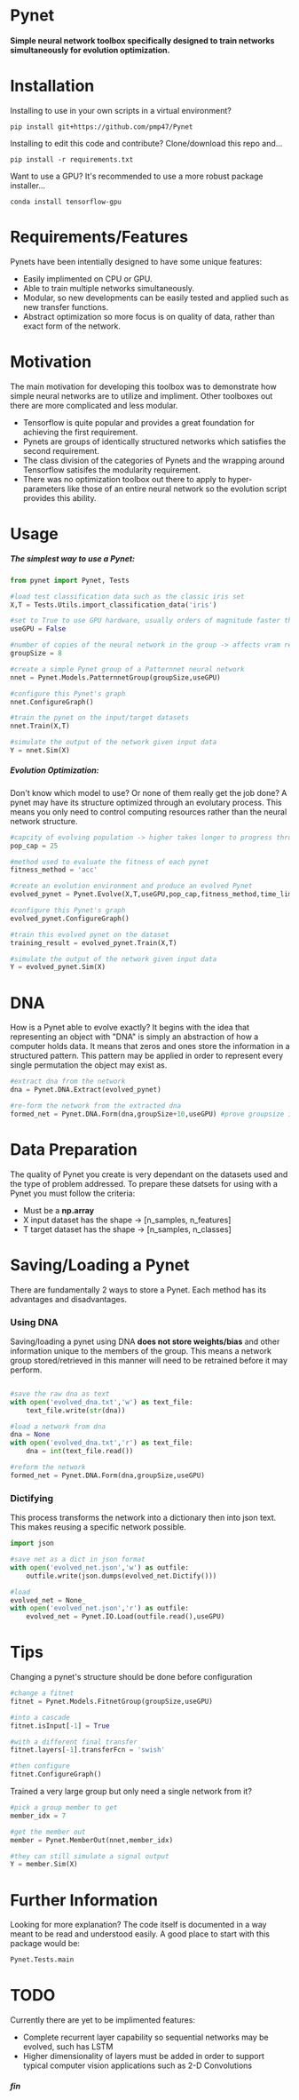 
# Pynet
#### Simple neural network toolbox specifically designed to train networks simultaneously for evolution optimization.

# Installation
Installing to use in your own scripts in a virtual environment?

`pip install git+https://github.com/pmp47/Pynet`

Installing to edit this code and contribute? Clone/download this repo and...

`pip install -r requirements.txt`


Want to use a GPU? It's recommended to use a more robust package installer...

`conda install tensorflow-gpu`


# Requirements/Features

Pynets have been intentially designed to have some unique features:
* Easily implimented on CPU or GPU.
* Able to train multiple networks simultaneously.
* Modular, so new developments can be easily tested and applied such as new transfer functions.
* Abstract optimization so more focus is on quality of data, rather than exact form of the network.

# Motivation
The main motivation for developing this toolbox was to demonstrate how simple neural networks are to utilize and impliment. Other toolboxes out there are more complicated and less modular.
* Tensorflow is quite popular and provides a great foundation for achieving the first requirement.
* Pynets are groups of identically structured networks which satisfies the second requirement.
* The class division of the categories of Pynets and the wrapping around Tensorflow satisifes the modularity requirement.
* There was no optimization toolbox out there to apply to hyper-parameters like those of an entire neural network so the evolution script provides this ability.

# Usage
##### The simplest way to use a Pynet:
```python
from pynet import Pynet, Tests

#load test classification data such as the classic iris set
X,T = Tests.Utils.import_classification_data('iris')

#set to True to use GPU hardware, usually orders of magnitude faster than CPU
useGPU = False

#number of copies of the neural network in the group -> affects vram reqs and speed
groupSize = 8

#create a simple Pynet group of a Patternnet neural network
nnet = Pynet.Models.PatternnetGroup(groupSize,useGPU)

#configure this Pynet's graph
nnet.ConfigureGraph()

#train the pynet on the input/target datasets
nnet.Train(X,T)

#simulate the output of the network given input data
Y = nnet.Sim(X)

```
##### Evolution Optimization:
Don't know which model to use? Or none of them really get the job done? A pynet may have its structure optimized through an evolutary process. This means you only need to control computing resources rather than the neural network structure.
```python
#capcity of evolving population -> higher takes longer to progress through generations
pop_cap = 25

#method used to evaluate the fitness of each pynet
fitness_method = 'acc'

#create an evolution environment and produce an evolved Pynet
evolved_pynet = Pynet.Evolve(X,T,useGPU,pop_cap,fitness_method,time_limit_minutes=60)

#configure this Pynet's graph
evolved_pynet.ConfigureGraph()

#train this evolved pynet on the dataset
training_result = evolved_pynet.Train(X,T)

#simulate the output of the network given input data
Y = evolved_pynet.Sim(X)
```

# DNA
How is a Pynet able to evolve exactly? It begins with the idea that representing an object with "DNA" is simply an abstraction of how a computer holds data. It means that zeros and ones store the information in a structured pattern. This pattern may be applied in order to represent every single permutation the object may exist as.
```python
#extract dna from the network
dna = Pynet.DNA.Extract(evolved_pynet)

#re-form the network from the extracted dna
formed_net = Pynet.DNA.Form(dna,groupSize+10,useGPU) #prove groupsize isnt part of DNA

```

# Data Preparation

The quality of Pynet you create is very dependant on the datasets used and the type of problem addressed. 
To prepare these datsets for using with a Pynet you must follow the criteria:
* Must be a <strong>np.array</strong>
* X input dataset has the shape -> [n_samples, n_features]
* T target dataset has the shape -> [n_samples, n_classes]


# Saving/Loading a Pynet
There are fundamentally 2 ways to store a Pynet. Each method has its advantages and disadvantages.
### Using DNA
Saving/loading a pynet using DNA <strong>does not store weights/bias</strong> and other information unique to the members of the group. This means a network group stored/retrieved in this manner will need to be retrained before it may perform.
```python

#save the raw dna as text
with open('evolved_dna.txt','w') as text_file:
    text_file.write(str(dna))

#load a network from dna
dna = None
with open('evolved_dna.txt','r') as text_file:
    dna = int(text_file.read())

#reform the network
formed_net = Pynet.DNA.Form(dna,groupSize,useGPU)

```

### Dictifying
This process transforms the network into a dictionary then into json text. This makes reusing a specific network possible.
```python
import json

#save net as a dict in json format
with open('evolved_net.json','w') as outfile:
    outfile.write(json.dumps(evolved_net.Dictify()))

#load
evolved_net = None_
with open('evolved_net.json','r') as outfile:
    evolved_net = Pynet.IO.Load(outfile.read(),useGPU)

```

# Tips

Changing a pynet's structure should be done before configuration
```python
#change a fitnet
fitnet = Pynet.Models.FitnetGroup(groupSize,useGPU)

#into a cascade
fitnet.isInput[-1] = True

#with a different final transfer
fitnet.layers[-1].transferFcn = 'swish'

#then configure
fitnet.ConfigureGraph()

```
Trained a very large group but only need a single network from it?
```python
#pick a group member to get
member_idx = 7

#get the member out
member = Pynet.MemberOut(nnet,member_idx)

#they can still simulate a signal output
Y = member.Sim(X)
```

# Further Information
Looking for more explanation? The code itself is documented in a way meant to be read and understood easily. A good place to start with this package would be:
```python
Pynet.Tests.main
```

# TODO
 Currently there are yet to be implimented features:
 * Complete recurrent layer capability so sequential networks may be evolved, such has LSTM
 * Higher dimensionality of layers must be added in order to support typical computer vision applications such as 2-D Convolutions


 ##### fin

